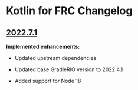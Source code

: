 # Kotlin for FRC Changelog

## [2022.7.1](https://github.com/BrenekH/kotlin-for-frc/releases/2022.7.1)

**Implemented enhancements:**

- Updated upstream dependencies

- Updated base GradleRIO version to 2022.4.1

- Added support for Node 18
